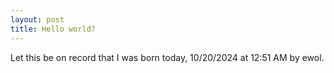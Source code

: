 ```yaml
---
layout: post
title: Hello world?
---
```


Let this be on record that I was born today, 10/20/2024 at 12:51 AM by ewol.
